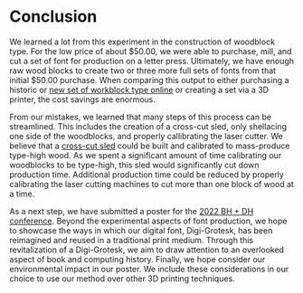# Conclusion


We learned a lot from this experiment in the construction of woodblock type. For the low price of about $50.00, we were able to purchase, mill, and cut a set of font for production on a letter press. Ultimately, we have enough raw wood blocks to create two or three more full sets of fonts from that initial $50.00 purchase. When comparing this output to either purchasing a historic or [new set of workblock type online](https://www.virginwoodtype.com/shop/) or creating a set via a 3D printer, the cost savings are enormous.

From our mistakes, we learned that many steps of this process can be streamlined. This includes the creation of a cross-cut sled, only shellacing one side of the woodblocks, and properly callibrating the laser cutter. We believe that a [cross-cut sled](media/sled.jpg) could be built and calibrated to mass-produce type-high wood. As we spent a significant amount of time calibrating our woodblocks to be type-high, this sled would significantly cut down production time. Additional production time could be reduced by properly calibrating the laser cutting machines to cut more than one block of wood at a time.

As a next step, we have submitted a poster for the [2022 BH + DH conference](https://dcsco-op.org/dhbh/). Beyond the experimental aspects of font production, we hope to showcase the ways in which our digital font, Digi-Grotesk, has been reimagined and reused in a traditional print medium. Through this revitalization of a Digi-Grotesk, we aim to draw attention to an overlooked aspect of book and computing history. Finally, we hope consider our environmental impact in our poster. We include these considerations in our choice to use our method over other 3D printing techniques.

